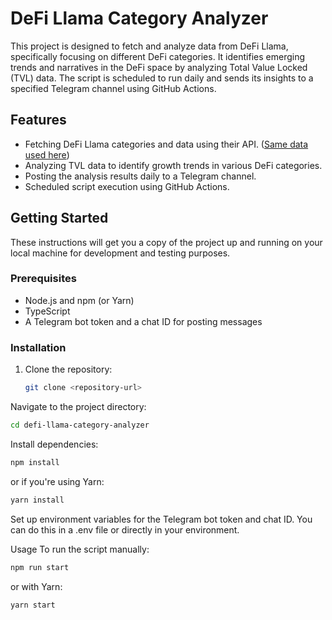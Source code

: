 # DeFi Llama Category Analyzer

This project is designed to fetch and analyze data from DeFi Llama, specifically focusing on different DeFi categories. It identifies emerging trends and narratives in the DeFi space by analyzing Total Value Locked (TVL) data. The script is scheduled to run daily and sends its insights to a specified Telegram channel using GitHub Actions.

## Features

- Fetching DeFi Llama categories and data using their API. ([Same data used here](https://defillama.com/categories))
- Analyzing TVL data to identify growth trends in various DeFi categories.
- Posting the analysis results daily to a Telegram channel.
- Scheduled script execution using GitHub Actions.

## Getting Started

These instructions will get you a copy of the project up and running on your local machine for development and testing purposes.

### Prerequisites

- Node.js and npm (or Yarn)
- TypeScript
- A Telegram bot token and a chat ID for posting messages

### Installation

1. Clone the repository:

   ```bash
   git clone <repository-url>
Navigate to the project directory:

```bash
cd defi-llama-category-analyzer
```

Install dependencies:

```bash
npm install
```

or if you're using Yarn:

```bash
yarn install
```

Set up environment variables for the Telegram bot token and chat ID. You can do this in a .env file or directly in your environment.

Usage
To run the script manually:

```bash
npm run start
```

or with Yarn:

```bash
yarn start
```